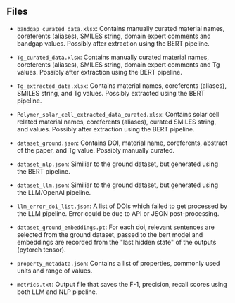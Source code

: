 ## Files

- `bandgap_curated_data.xlsx`: Contains manually curated material names, coreferents (aliases), SMILES string, domain expert comments and bandgap values. Possibly after extraction using the BERT pipeline.

- `Tg_curated_data.xlsx`: Contains manually curated material names, coreferents (aliases), SMILES string, domain expert comments and Tg values. Possibly after extraction using the BERT pipeline.

- `Tg_extracted_data.xlsx`: Contains material names, coreferents (aliases), SMILES string, and Tg values. Possibly extracted using the BERT pipeline.

- `Polymer_solar_cell_extracted_data_curated.xlsx`: Contains solar cell related material names, coreferents (aliases), curated SMILES string, and values. Possibly after extraction using the BERT pipeline.

- `dataset_ground.json`: Contains DOI, material name, coreferents, abstract of the paper, and Tg value. Possibly manually curated.

- `dataset_nlp.json`: Similiar to the ground dataset, but generated using the BERT pipeline.

- `dataset_llm.json`: Similiar to the ground dataset, but generated using the LLM/OpenAI pipeline.

- `llm_error_doi_list.json`: A list of DOIs which failed to get processed by the LLM pipeline. Error could be due to API or JSON post-processing.

- `dataset_ground_embeddings.pt`: For each doi, relevant sentences are selected from the ground dataset, passed to the bert model and embeddings are recorded from the "last hidden state" of the outputs (pytorch tensor).

- `property_metadata.json`: Contains a list of properties, commonly used units and range of values. 

- `metrics.txt`: Output file that saves the F-1, precision, recall scores using both LLM and NLP pipeline.
